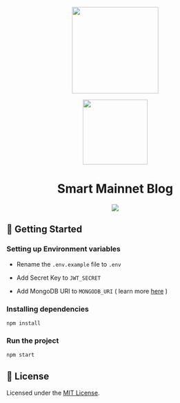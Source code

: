 <p align="center">
  <a href="https://smart-mainnet-blog.vercel.app">
    <img src="https://img.shields.io/badge/-Open_Blog-26A5E4" width="200" />
  </a>
</p>

<p align="center">
  <a href="https://github.com/SmartMainnet/blog-frontend">
    <img src="https://img.shields.io/badge/-Open_Blog_Frontend-a5ffd6" width="150" />
  </a>
</p>

<h1 align="center">
  Smart Mainnet Blog
</h1>

<p align="center">
  <img src="https://im.wampi.ru/2023/02/11/smart-mainnet-blog.png" />
</p>

## 🚀 Getting Started

### Setting up Environment variables

- Rename the `.env.example` file to `.env`

- Add Secret Key to `JWT_SECRET`

- Add MongoDB URI to `MONGODB_URI` ( learn more [here](https://www.mongodb.com/docs/drivers/node/current/fundamentals/connection/connect) )

### Installing dependencies

```
npm install
```

### Run the project

```
npm start
```

## 📝 License

Licensed under the [MIT License](./LICENSE).
